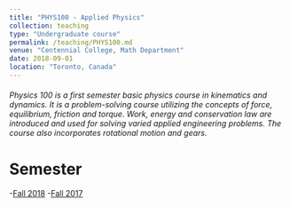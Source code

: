 ```yaml
---
title: "PHYS100 - Applied Physics"
collection: teaching
type: "Undergraduate course"
permalink: /teaching/PHYS100.md
venue: "Centennial College, Math Department"
date: 2018-09-01
location: "Toronto, Canada"
---
```


###### 	Physics 100 is a first semester basic physics course in kinematics and dynamics. It is a problem-solving course utilizing the concepts of force, equilibrium, friction and torque. Work, energy and conservation law are introduced and used for solving varied applied engineering problems. The course also incorporates rotational motion and gears.


# Semester
-[Fall 2018](https://e.centennialcollege.ca/d2l/home/384550)
-[Fall 2017](https://e.centennialcollege.ca/d2l/home/302270)

